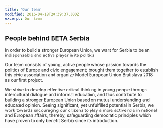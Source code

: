 ```yaml
---
title: 'Our team'
modified: 2016-04-18T20:39:37.000Z
excerpt: Our team
---
```


## People behind BETA Serbia

In order to build a stronger European Union, we want for Serbia to be an indispensable and active player in its politics

Our team consists of young, active people whose passion towards the politics of Europe and civic engagement; brought them together to establish this civic association and organize Model European Union Bratislava 2018 as our first project.

We strive to develop effective critical thinking in young people through intercultural dialogue and informal education, and thus contribute to building a stronger European Union based on mutual understanding and educated opinion. Seeing significant, yet unfulfilled potential in Serbia, we work towards encouraging our citizens to play a more active role in national and European affairs, thereby, safeguarding democratic principles which have proven to only benefit Serbia since its introduction.
